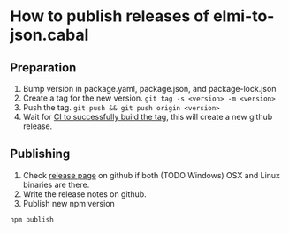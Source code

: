 # How to publish releases of elmi-to-json.cabal


## Preparation

1. Bump version in package.yaml, package.json, and package-lock.json
1. Create a tag for the new version. `git tag -s <version> -m <version>`
1. Push the tag. `git push && git push origin <version>`
1. Wait for [CI to successfully build the tag](https://travis-ci.org/stoeffel/elmi-to-json/builds), this will create a new github release.


## Publishing

1. Check [release page](https://github.com/stoeffel/elmi-to-json/releases) on github if both (TODO Windows) OSX and Linux binaries are there.
2. Write the release notes on github.
3. Publish new npm version
```
npm publish
```
